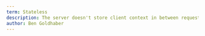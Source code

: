 ```yaml
---
term: Stateless
description: The server doesn't store client context in between requests.
author: Ben Goldhaber
---
```

